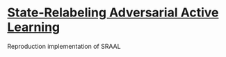 # [State-Relabeling Adversarial Active Learning](https://github.com/Valkyrja3607/survey/issues/4)
 Reproduction implementation of SRAAL
